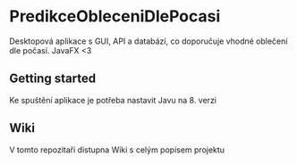 # PredikceObleceniDlePocasi

Desktopová aplikace s GUI, API a databází, co doporučuje vhodné oblečení dle počasí. JavaFX <3

## Getting started

Ke spuštění aplikace je potřeba nastavit Javu na 8. verzi

## Wiki

V tomto repozitaři distupna Wiki s celým popisem projektu

